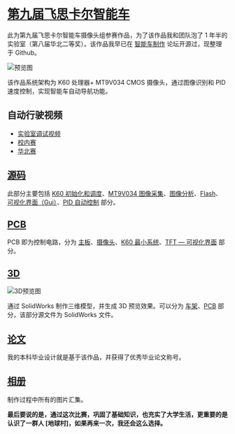 # [第九届飞思卡尔智能车](https://www.fanhaobai.com)

此为第九届飞思卡尔智能车摄像头组参赛作品，为了该作品我和团队泡了 1 年半的实验室（第八届华北二等奖）。该作品我早已在 [智能车制作](http://www.znczz.com) 论坛开源过，现整理于 Github。

![预览图](https://github.com/fan-haobai/smart-car-freescale/blob/master/三维模型预览.png)

该作品系统架构为 K60 处理器+ MT9V034 CMOS 摄像头，通过图像识别和 PID 速度控制，实现智能车自动导航功能。

## 自动行驶视频

* [实验室调试视频](https://v.youku.com/v_show/id_XODE0NTg2NzY4.html)
* [校内赛](https://v.youku.com/v_show/id_XOTI0NzM1NDM2.html)
* [华北赛](https://v.youku.com/v_show/id_XODUxOTUyNjk2.html)

## [源码](https://github.com/fan-haobai/smart-car-freescale/blob/master/src)

此部分主要包括 [K60 初始化和调度](https://github.com/fan-haobai/smart-car-freescale/blob/master/src/project/Init.c)、[MT9V034 图像采集](https://github.com/fan-haobai/smart-car-freescale/blob/master/src/project/MT9V034.c)、[图像分析](https://github.com/fan-haobai/smart-car-freescale/blob/master/src/project/Analyze.c)、[Flash](https://github.com/fan-haobai/smart-car-freescale/blob/master/src/project/Flash.c)、[可视化界面（Gui）](https://github.com/fan-haobai/smart-car-freescale/blob/master/src/project/Gui.c)、[PID 自动控制](https://github.com/fan-haobai/smart-car-freescale/blob/master/src/project/Control.c) 部分。

## [PCB](https://github.com/fan-haobai/smart-car-freescale/blob/master/pcb)

PCB 即为控制电路，分为 [主板](https://github.com/fan-haobai/smart-car-freescale/blob/master/pcb/主板__V1.0.PDF)、[摄像头](https://github.com/fan-haobai/smart-car-freescale/blob/master/pcb/摄像头.PDF)、[K60 最小系统](https://github.com/fan-haobai/smart-car-freescale/blob/master/pcb/K60最小系统.PDF)、[TFT — 可视化界面](https://github.com/fan-haobai/smart-car-freescale/blob/master/pcb/1.8-TFT-128x160.PDF) 部分。

## [3D](https://github.com/fan-haobai/smart-car-freescale/tree/master/3D)

![3D预览图](https://github.com/fan-haobai/smart-car-freescale/blob/master/solidworkds.png)

通过 SolidWorks 制作三维模型，并生成 3D 预览效果。可以分为 [车架](https://github.com/fan-haobai/smart-car-freescale/blob/master/3D/车架部分.png)、[PCB](https://github.com/fan-haobai/smart-car-freescale/blob/master/3D/PCB.png) 部分，该部分源文件为 SolidWorks 文件。

## [论文](https://github.com/fan-haobai/smart-car-freescale/tree/master/paper)

我的本科毕业设计就是基于该作品，并获得了优秀毕业论文称号。

## [相册](https://github.com/fan-haobai/smart-car-freescale/tree/master/photos)

制作过程中所有的图片汇集。

**最后要说的是，通过这次比赛，巩固了基础知识，也充实了大学生活，更重要的是认识了一群人 [地球村]，如果再来一次，我还会这么选择。**
